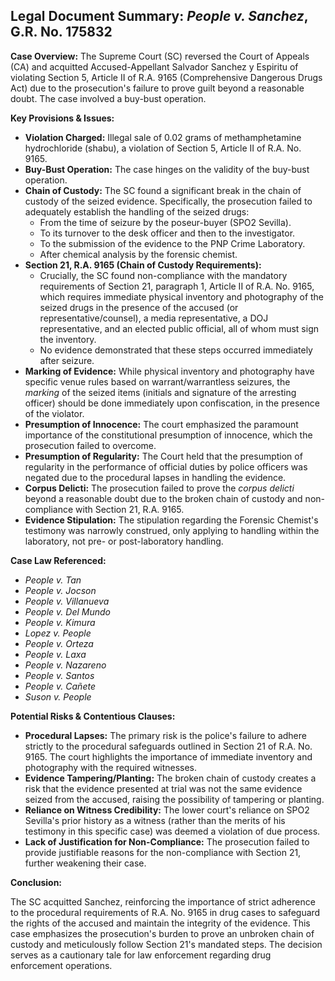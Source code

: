 ## Legal Document Summary: *People v. Sanchez*, G.R. No. 175832

**Case Overview:** The Supreme Court (SC) reversed the Court of Appeals (CA) and acquitted Accused-Appellant Salvador Sanchez y Espiritu of violating Section 5, Article II of R.A. 9165 (Comprehensive Dangerous Drugs Act) due to the prosecution's failure to prove guilt beyond a reasonable doubt. The case involved a buy-bust operation.

**Key Provisions & Issues:**

*   **Violation Charged:** Illegal sale of 0.02 grams of methamphetamine hydrochloride (shabu), a violation of Section 5, Article II of R.A. No. 9165.
*   **Buy-Bust Operation:** The case hinges on the validity of the buy-bust operation.
*   **Chain of Custody:** The SC found a significant break in the chain of custody of the seized evidence. Specifically, the prosecution failed to adequately establish the handling of the seized drugs:
    *   From the time of seizure by the poseur-buyer (SPO2 Sevilla).
    *   To its turnover to the desk officer and then to the investigator.
    *   To the submission of the evidence to the PNP Crime Laboratory.
    *   After chemical analysis by the forensic chemist.
*   **Section 21, R.A. 9165 (Chain of Custody Requirements):**
    *   Crucially, the SC found non-compliance with the mandatory requirements of Section 21, paragraph 1, Article II of R.A. No. 9165, which requires immediate physical inventory and photography of the seized drugs in the presence of the accused (or representative/counsel), a media representative, a DOJ representative, and an elected public official, all of whom must sign the inventory.
    *   No evidence demonstrated that these steps occurred immediately after seizure.
*   **Marking of Evidence:** While physical inventory and photography have specific venue rules based on warrant/warrantless seizures, the *marking* of the seized items (initials and signature of the arresting officer) should be done immediately upon confiscation, in the presence of the violator.
*   **Presumption of Innocence:** The court emphasized the paramount importance of the constitutional presumption of innocence, which the prosecution failed to overcome.
*   **Presumption of Regularity:** The Court held that the presumption of regularity in the performance of official duties by police officers was negated due to the procedural lapses in handling the evidence.
*   **Corpus Delicti:** The prosecution failed to prove the *corpus delicti* beyond a reasonable doubt due to the broken chain of custody and non-compliance with Section 21, R.A. 9165.
*   **Evidence Stipulation:** The stipulation regarding the Forensic Chemist's testimony was narrowly construed, only applying to handling within the laboratory, not pre- or post-laboratory handling.

**Case Law Referenced:**

*   *People v. Tan*
*   *People v. Jocson*
*   *People v. Villanueva*
*   *People v. Del Mundo*
*   *People v. Kimura*
*   *Lopez v. People*
*   *People v. Orteza*
*   *People v. Laxa*
*   *People v. Nazareno*
*   *People v. Santos*
*   *People v. Cañete*
*   *Suson v. People*

**Potential Risks & Contentious Clauses:**

*   **Procedural Lapses:** The primary risk is the police's failure to adhere strictly to the procedural safeguards outlined in Section 21 of R.A. No. 9165. The court highlights the importance of immediate inventory and photography with the required witnesses.
*   **Evidence Tampering/Planting:** The broken chain of custody creates a risk that the evidence presented at trial was not the same evidence seized from the accused, raising the possibility of tampering or planting.
*   **Reliance on Witness Credibility:** The lower court's reliance on SPO2 Sevilla's prior history as a witness (rather than the merits of his testimony in this specific case) was deemed a violation of due process.
*   **Lack of Justification for Non-Compliance:** The prosecution failed to provide justifiable reasons for the non-compliance with Section 21, further weakening their case.

**Conclusion:**

The SC acquitted Sanchez, reinforcing the importance of strict adherence to the procedural requirements of R.A. No. 9165 in drug cases to safeguard the rights of the accused and maintain the integrity of the evidence. This case emphasizes the prosecution's burden to prove an unbroken chain of custody and meticulously follow Section 21's mandated steps. The decision serves as a cautionary tale for law enforcement regarding drug enforcement operations.
